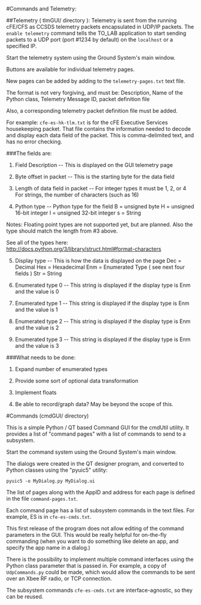 #Commands and Telemetry:

##Telemetry ( tlmGUI/ directory ):
Telemetry is sent from the running cFE/CFS as CCSDS telemetry packets encapsulated in 
UDP/IP packets. The `enable telemetry` command tells the TO_LAB application to start 
sending packets to a UDP port (port #1234 by default) on the `localhost` or a specified IP. 

Start the telemetry system using the Ground System's main window.

Buttons are available for individual telemetry pages. 

New pages can be added by adding to the `telemetry-pages.txt` text file. 

The format is not very forgiving, and must be:
Description, Name of the Python class, Telemetry Message ID, packet definition file

Also, a corresponding telemetry packet definition file must be added.

For example: `cfe-es-hk-tlm.txt` is for the cFE Executive Services housekeeping packet. 
That file contains the information needed to decode and display each data
field of the packet. This is comma-delimited text, and has no error checking. 

###The fields are:

1. Field Description -- This is displayed on the GUI telemetry page

2. Byte offset in packet -- This is the starting byte for the data field

3. Length of data field in packet -- For integer types it must be 1, 2, or 4
                              For strings, the number of characters (such as 16)

4. Python type -- Python type for the field
                             B = unsigned byte
                             H = unsigned 16-bit integer
                             I = unsigned 32-bit integer
                             s = String

Notes: Floating point types are not supported yet, but are planned. Also the
type should match the length from #3 above.

See all of the types here:
http://docs.python.org/3/library/struct.html#format-characters

5. Display type -- This is how the data is displayed on the page
                    Dec = Decimal
                    Hex = Hexadecimal
                    Enm = Enumerated Type ( see next four fields )
                    Str = String

6. Enumerated type 0 -- This string is displayed if the display type is Enm
and the value is 0
                                              
7. Enumerated type 1 -- This string is displayed if the display type is Enm
and the value is 1

8. Enumerated type 2 -- This string is displayed if the display type is Enm
and the value is 2

9. Enumerated type 3 -- This string is displayed if the display type is Enm
and the value is 3

###What needs to be done:

1. Expand number of enumerated types

2. Provide some sort of optional data transformation

3. Implement floats

4. Be able to record/graph data? May be beyond the scope of this. 

#Commands (cmdGUI/ directory)

This is a simple Python / QT based Command GUI for the cmdUtil utility. 
It provides a list of "command pages" with a list of commands to send to a subsystem.

Start the command system using the Ground System's main window.

The dialogs were created in the QT designer program, and converted to Python classes
using the "pyuic5" utility:

```
pyuic5 -o MyDialog.py MyDialog.ui
```

The list of pages along with the AppID and address for each page is defined in the
file `command-pages.txt`.

Each command page has a list of subsystem commands in the text files. For example, 
ES is in `cfe-es-cmds.txt`.

This first release of the program does not allow editing of the command parameters 
in the GUI. This would be really helpful for on-the-fly commanding (when you 
want to do something like delete an app, and specify the app name in a dialog.)

There is the possibility to implement multiple command interfaces using
the Python class parameter that is passed in. For example, a copy of
`UdpCommands.py` could be made, which would allow the commands to be sent
over an Xbee RF radio, or TCP connection.

The subsystem commands `cfe-es-cmds.txt` are interface-agnostic, so
they can be reused.
